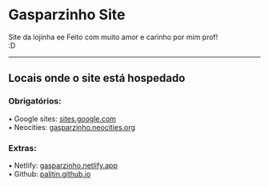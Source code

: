 # Gasparzinho Site
Site da lojinha ee
Feito com muito amor e carinho por mim prof!   
:D   
- - -
## Locais onde o site está hospedado
### Obrigatórios:
• Google sites: [sites.google.com](https://sites.google.com/view/gasparzinho/index)   
• Neocities: [gasparzinho.neocities.org](https://gasparzinho.neocities.org)
### Extras:
• Netlify: [gasparzinho.netlify.app](https://gasparzinho.netlify.app)   
• Github: [palitin.github.io](https://palitin.github.io/gasparzinho/)
